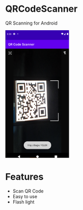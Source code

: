 # QRCodeScanner
QR Scanning for Android

<img src="https://github.com/BugraYELER/QRCodeScanner/blob/main/app/screenshot_for_readme_file.png" width="200" height="400">


# Features
 * Scan QR Code
 * Easy to use
 * Flash light
